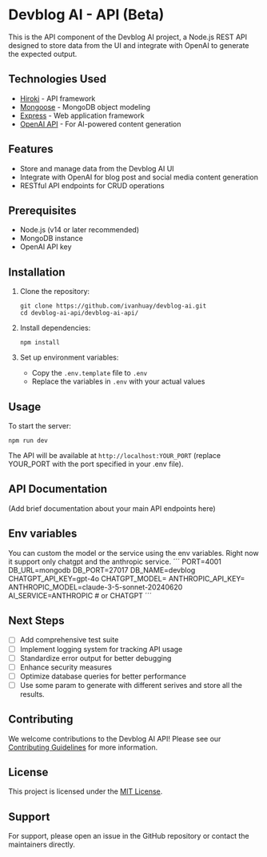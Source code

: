 # Devblog AI - API (Beta)

This is the API component of the Devblog AI project, a Node.js REST API designed to store data from the UI and integrate with OpenAI to generate the expected output.

## Technologies Used

- [Hiroki](https://ivanhuay.github.io/hiroki/) - API framework
- [Mongoose](https://mongoosejs.com/) - MongoDB object modeling
- [Express](https://expressjs.com/) - Web application framework
- [OpenAI API](https://openai.com/blog/openai-api) - For AI-powered content generation

## Features

- Store and manage data from the Devblog AI UI
- Integrate with OpenAI for blog post and social media content generation
- RESTful API endpoints for CRUD operations

## Prerequisites

- Node.js (v14 or later recommended)
- MongoDB instance
- OpenAI API key

## Installation

1. Clone the repository:
   ```
   git clone https://github.com/ivanhuay/devblog-ai.git
   cd devblog-ai-api/devblog-ai-api/
   ```

2. Install dependencies:
   ```
   npm install
   ```

3. Set up environment variables:
   - Copy the `.env.template` file to `.env`
   - Replace the variables in `.env` with your actual values

## Usage

To start the server:

```
npm run dev
```

The API will be available at `http://localhost:YOUR_PORT` (replace YOUR_PORT with the port specified in your .env file).

## API Documentation

(Add brief documentation about your main API endpoints here)

## Env variables
You can custom the model or the service using the env variables. Right now it support only chatgpt and the anthropic service.
´´´
PORT=4001
DB_URL=mongodb
DB_PORT=27017
DB_NAME=devblog
CHATGPT_API_KEY=gpt-4o
CHATGPT_MODEL=
ANTHROPIC_API_KEY=
ANTHROPIC_MODEL=claude-3-5-sonnet-20240620
AI_SERVICE=ANTHROPIC # or CHATGPT
´´´

## Next Steps

- [ ] Add comprehensive test suite
- [ ] Implement logging system for tracking API usage
- [ ] Standardize error output for better debugging
- [ ] Enhance security measures
- [ ] Optimize database queries for better performance
- [ ] Use some param to generate with different serives and store all the results.

## Contributing

We welcome contributions to the Devblog AI API! Please see our [Contributing Guidelines](CONTRIBUTING.md) for more information.

## License

This project is licensed under the [MIT License](LICENSE).

## Support

For support, please open an issue in the GitHub repository or contact the maintainers directly.